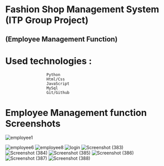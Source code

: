 # Fashion Shop Management System (ITP Group Project) 

## (Employee Management Function) 

# Used technologies :
                      Python
                      Html/Css
                      JavaScript
                      MySql
                      Git/Github
                      
                      
  # Employee Management function Screenshots


![employee1](https://user-images.githubusercontent.com/75413812/209738170-c59cb2d1-ce1d-482e-8a59-9df483517de7.PNG)

![employee6](https://user-images.githubusercontent.com/75413812/209738201-ddd2b344-7e3d-4c06-aa60-7c32aaed91d6.PNG)
![employee8](https://user-images.githubusercontent.com/75413812/209738208-25e4f717-a628-48dc-8316-2dbeda246676.PNG)
![login](https://user-images.githubusercontent.com/75413812/209738224-3c543d23-e45c-40d5-ba74-4025cd9143b2.PNG)
![Screenshot (383)](https://user-images.githubusercontent.com/75413812/210291363-832c7c8b-cfc5-44b7-ad43-76676d2fc01c.png)
![Screenshot (384)](https://user-images.githubusercontent.com/75413812/210291368-cb58d1ec-7fd3-4974-b726-85bcea241a2b.png)
![Screenshot (385)](https://user-images.githubusercontent.com/75413812/210291369-86a272d5-2d76-4023-97b3-7b3cadb83ffc.png)
![Screenshot (386)](https://user-images.githubusercontent.com/75413812/210291370-ad2c2732-9967-4727-b43d-2c9e45b59bb7.png)
![Screenshot (387)](https://user-images.githubusercontent.com/75413812/210291371-1de7270a-f04c-463d-9a6d-7cb15e969a05.png)
![Screenshot (388)](https://user-images.githubusercontent.com/75413812/210291372-94f66fc9-e587-45d2-911b-963b7531dbf6.png)

